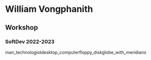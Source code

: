# William Vongphanith
## Workshop
### SoftDev 2022-2023

man_technologistdesktop_computerfloppy_diskglobe_with_meridians
